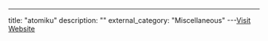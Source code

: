 ---
title: "atomiku"
description: ""
external_category: "Miscellaneous"
---[Visit Website](http://atomiku.com/online-php-code-obfuscator/)

